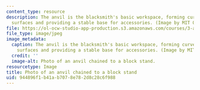 ```yaml
---
content_type: resource
description: The anvil is the blacksmith's basic workspace, forming curved and flat
  surfaces and providing a stable base for accessories. (Image by MIT OpenCourseWare.)
file: https://ol-ocw-studio-app-production.s3.amazonaws.com/courses/3-a04-modern-blacksmithing-and-physical-metallurgy-fall-2008/944896f1b41ab7078e782d8c28c6f988_3-a04f08-th.jpg
file_type: image/jpeg
image_metadata:
  caption: The anvil is the blacksmith's basic workspace, forming curved and flat
    surfaces and providing a stable base for accessories. (Image by MIT OpenCourseWare.)
  credit: ''
  image-alt: Photo of an anvil chained to a block stand.
resourcetype: Image
title: Photo of an anvil chained to a block stand
uid: 944896f1-b41a-b707-8e78-2d8c28c6f988
---
```

